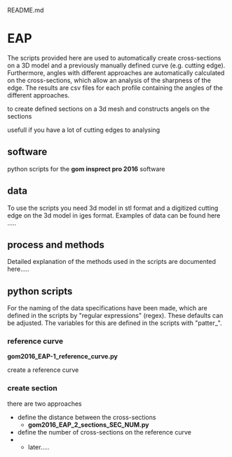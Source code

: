 README.md

# EAP

The scripts provided here are used to automatically create cross-sections on a 3D model and a previously manually defined curve (e.g. cutting edge). Furthermore, angles with different approaches are automatically calculated on the cross-sections, which allow an analysis of the sharpness of the edge. The results are csv files for each profile containing the angles of the different approaches.



to create defined sections on a 3d mesh and constructs angels on the sections

usefull if you have a lot of cutting edges to analysing

## software

python scripts for the **gom insprect pro 2016** software

## data

To use the scripts you need 3d model in stl format and a digitized cutting edge on the 3d model in iges format.
Examples of data can be found here .....

## process and methods

Detailed explanation of the methods used in the scripts are documented here.....


## python scripts

For the naming of the data specifications have been made, which are defined in the scripts by "regular expressions" (regex). These defaults can be adjusted. The variables for this are defined in the scripts with "patter_". 

### reference curve

**gom2016_EAP-1_reference_curve.py**

create a reference curve

### create section

there are two approaches
- define the distance between the cross-sections
  - **gom2016_EAP_2_sections_SEC_NUM.py**
- define the number of cross-sections on the reference curve
-   - later.....
